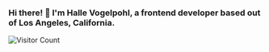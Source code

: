 ### Hi there! 👋 I'm Halle Vogelpohl, a frontend developer based out of Los Angeles, California.

![Visitor Count](https://profile-counter.glitch.me/hallegv/count.svg)
